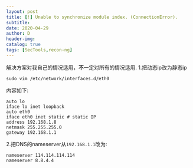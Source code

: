 ```yaml
--- 
layout: post
title: [!] Unable to synchronize module index. (ConnectionError). 
subtitle:
date: 2020-04-29
author: D
header-img:
catalog: true
tags: [SecTools,recon-ng]
---
```


解决方案对我自己的情况适用，**不**一定对所有的情况适用.
1.把动态ip改为静态ip
```
sudo vim /etc/network/interfaces.d/eth0
```
内容如下:
```
auto lo
iface lo inet loopback
auto eth0
iface eth0 inet static # static IP 
address 192.168.1.8
netmask 255.255.255.0
gateway 192.168.1.1
```
2.把DNS的nameserver从`192.168.1.1`改为:
```
nameserver 114.114.114.114
nameserver 8.8.4.4
```
